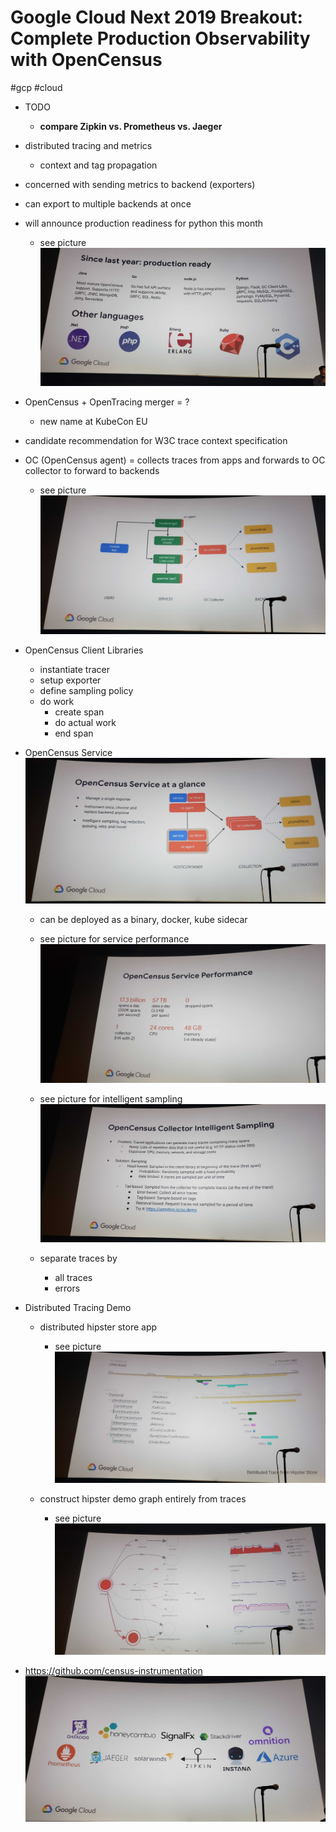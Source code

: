 # Google Cloud Next 2019 Breakout: Complete Production Observability with OpenCensus
#gcp #cloud

* TODO
	* **compare Zipkin vs. Prometheus vs. Jaeger**
* distributed tracing and metrics
	* context and tag propagation
* concerned with sending metrics to backend (exporters)
* can export to multiple backends at once
* will announce production readiness for python this month
	* see picture
![](images/20190411_090707.jpg)

* OpenCensus + OpenTracing merger = ?
	* new name at KubeCon EU
* candidate recommendation for W3C trace context specification
* OC (OpenCensus agent) = collects traces from apps and forwards to OC collector to forward to backends
	* see picture
![](images/20190411_091503.jpg)

* OpenCensus Client Libraries
	* instantiate tracer
	* setup exporter
	* define sampling policy
	* do work
		* create span
		* do actual work
		* end span
* OpenCensus Service
![](images/20190411_092041.jpg)

	* can be deployed as a binary, docker, kube sidecar
	* see picture for service performance
![](images/20190411_092356.jpg)

	* see picture for intelligent sampling
![](images/20190411_092504.jpg)
	* separate traces by
		* all traces
		* errors
* Distributed Tracing Demo
	* distributed hipster store app
		* see picture
![](images/20190411_092938.jpg)

	* construct hipster demo graph entirely from traces
		* see picture
![](images/20190411_093039.jpg)
* https://github.com/census-instrumentation
![](images/20190411_093350.jpg)
